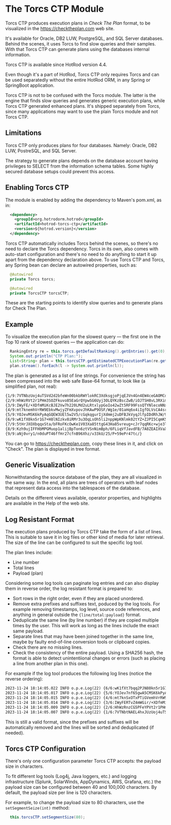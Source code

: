 # The Torcs CTP Module

Torcs CTP produces execution plans in *Check The Plan* format, to be visualized in the https://checktheplan.com web site.

It's available for Oracle, DB2 LUW, PostgreSQL, and SQL Server databases. Behind the scenes, it uses Torcs to find slow queries and their samples. With that Torcs CTP can generate plans using the databases internal information.

Torcs CTP is available since HotRod version 4.4.

Even though it's a part of HotRod, Torcs CTP only requires Torcs and can be used separatedly without the entire HotRod ORM, in any Spring or SpringBoot application.

Torcs CTP is not to be confused with the Torcs module. The latter is the engine that finds slow queries and generates generic execution plans, while Torcs CTP generated enhanced plans. It's shipped separately from Torcs, since many applications may want to use the plain Torcs module and not Torcs CTP.


## Limitations

Torcs CTP only produces plans for four databases. Namely: Oracle, DB2 LUW, PostreSQL, and SQL Server.

The strategy to generate plans depends on the database account having privileges to SELECT from the information schema tables. Some highly secured database setups could prevent this access.


## Enabling Torcs CTP

The module is enabled by adding the dependency to Maven's pom.xml, as in:

```xml
  <dependency>
    <groupId>org.hotrodorm.hotrod</groupId>
    <artifactId>hotrod-torcs-ctp</artifactId>
    <version>${hotrod.version}</version>
  </dependency>
```

Torcs CTP automatically includes Torcs behind the scenes, so there's no need to declare the Torcs dependency. Torcs in its own, also comes with auto-start configuration and there's no need to do anything to start it up apart from the dependency declaration above. To use Torcs CTP and Torcs, any Spring bean can declare an autowired properties, such as:

```java
  @Autowired
  private Torcs torcs;

  @Autowired
  private TorcsCTP torcsCTP;
```

These are the starting points to identify slow queries and to generate plans for Check The Plan.


## Example

To visualize the execution plan for the slowest query &mdash; the first one in the Top 10 rank of slowest queries &mdash; the application can do:

```java
  RankingEntry re = this.torcs.getDefaultRanking().getEntries().get(0);
  System.out.println("CTP Plan:");
  List<String> plan = this.torcsCTP.getEstimatedCTPExecutionPlan(re.getSlowestExecution());
  plan.stream().forEach(l -> System.out.println(l));
```

The plan is generated as a list of line strings. For convenience the string has been compressed into the web safe Base-64 format, to look like (a simplified plan, not real):

```txt
{1/9:7VTNbzUoj4uTSVd2d2bfeWn00bkbRWYlokRC3XdksgjoPjqEJVn4Gn4EW4ceGAOMCdE2/Ajdm106ZphHgAFDmJv/nmm8/jmb2o1U+zPA2L+k6t}
{2/9:HhWzRVt2r1PHm3SOZFkuvo85EaGrQYpwSG6Uyj3OLQYKzBscZwB/iOJTSH8vL3RXimKWHisMhKImB2hG5incQOak42S/KwyPI5kV7eu7i6D8Yx}
{3/9:IWyFE/+XDfmMiKcBJE2Vw7h220LMd2uLRtxlypGoIo42wZt5RF99FssQTYNlecoNNxPi+CPDtfBvi2EJYUju0yGwCxVMqT4B/qEWu9JEEbqkZZ}
{4/9:mt7knemhVrRW9EbkvMwjyZFmXvpovJhKAwP9OSF/Wg1e/01aHq6x4iIgfOLVsCA4srEHSVvxY0CQfCkS4GHBzd62BPNT16/TobJCC3qEdM2lLY}
{5/9:YOJevMSK6kPyAqGQEW3UEl5w2V5/cGqkqgurIjXdmmj2uDFBJkVyqJlfpIDdRhJW/99cNKvj/wtWOTwAnGqq4OVDpSUg/AltqllEgUV/sFBxwp}
{6/9:wK1fX0kn5r1G7+H8lNIzkv8iRMr3u3OqLsOh5li2nppWpKNlmk02tYZ+ZJPI5CqmKSGxoLKt40pONIvwneEjR99DyIAJZ+I/GqA5MTZydvkqgI}
{7/9:5tHrJXOXbqqxSta/bFRoFKcOwKe1V03Xa85ttgG43Ha85vreug+cJr7qqRKc+wje3l3nSV394zsMIuXeawDYYHR/2D9rPycdBBRm5pq7iDtHm8}
{8/9:Kzh9ujIFFHbMPGMuop1alijBpTon6ztVSnNimBph/6FLiqVfJavdFB/7A8ZEAIXVaX0ERKYtRhl57FFShKM/7e8MD3++YcIJALUSkd9ka91gb8}
{9/9:aNj0vry1/n0duPT46ffHr27cfnB96Xhz/v33kU/25/P+59ePr47tc/}
```

You can go to https://checktheplan.com, copy these lines in it, and click on "Check". The plan is displayed in tree format.


## Generic Visualization

Nonwithstanding the source database of the plan, they are all visualized in the same way. In the end, all plans are trees of operators with leaf nodes that represent data access into the tablespaces of the database.

Details on the different views available, operator properties, and highlights are available in the Help of the web site.


## Log Resistant Format

The execution plans produced by Torcs CTP take the form of a list of lines. This is suitable to save it in log files or other kind of media for later retrieval. The size of the line can be configured to suit the specific log tool.

The plan lines include:

- Line number
- Total lines
- Payload (plan)

Considering some log tools can paginate log entries and can also display them in reverse order, the log resistant format is prepared to:

- Sort rows in the right order, even if they are placed unordered.
- Remove extra prefixes and suffixes text, poduced by the log tools. For example removing timestamps, log level, source code references, and anything in general outside the `{line/total:payload}` format.
- Deduplicate the same line (by line number) if they are copied multiple times by the user. This will work as long as the lines include the exact same payload.
- Separate lines that may have been joined together in the same line, maybe by faulty end-of-line conversion tools or clipboard copies.
- Check there are no missing lines.
- Check the consistency of the entire payload. Using a SHA256 hash, the format is able to detect unintentiional changes or errors (such as placing a line from another plan in this one).


For example if the log tool produces the following log lines (notice the reverse ordering):

```txt
2023-11-24 18:14:05.022 INFO o.p.e.Log(22) {6/6:wK1fXt7bqq2PJN80kn5r1G7+H8lNIzkv8iRMr3u3OqLsO} (saved)
2023-11-24 18:14:05.017 INFO o.p.e.Log(22) {5/6:YOJev7nf65gwA5CMSK6kPyAqGQEW3UEl5w2V5/cGqkqgu} (saved)
2023-11-24 18:14:05.015 INFO o.p.e.Log(22) {4/6:mt7knSxOTxPTiGVemhVrRW9EbkvMwjyZFmXvpovJhKAwP} (saved)
2023-11-24 18:14:05.014 INFO o.p.e.Log(22) {3/6:IWyFERTvZ4mWGir/+XDfmMiKcBJE2Vw7h220LMd2uLRtx} (saved)
2023-11-24 18:14:05.009 INFO o.p.e.Log(22) {2/6:HhWzRnzCG5PFeYPVt2r1PHm3SOZFkuvo85EaGrQYpwSG6} (saved)
2023-11-24 18:14:05.007 INFO o.p.e.Log(22) {1/6:7VTNbtNAEL4hxJUzUoj4uTSVd2d2bfeWn00bkbRWYlokR} (saved)
```

This is still a valid format, since the prefixes and suffixes will be automatically removed and the lines will be sorted and deduplicated (if needed).


## Torcs CTP Configuration

There's only one configuration parameter Torcs CTP accepts: the payload size in characters.

To fit different log tools (Log4j, Java loggers, etc.) and logging infrastructure (Splunk, SolarWinds, AppDynamics, AWS, Grafana, etc.) the payload size can be configured between 40 and 100,000 characters. By default, the payload size per line is 120 characters.

For example, to change the payload size to 80 characters, use the `setSegmentSeize(int)` method:

```java
  this.torcsCTP.setSegmentSize(80);
```



























